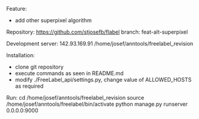 Feature:
- add other superpixel algorithm

Repository:
https://github.com/stjosefb/flabel
branch: feat-alt-superpixel

Development server:
142.93.169.91
/home/josef/anntools/freelabel_revision

Installation:
- clone git repository
- execute commands as seen in README.md
- modify ./FreeLabel_api/settings.py, change value of ALLOWED_HOSTS as required

Run:
cd /home/josef/anntools/freelabel_revision
source /home/josef/anntools/freelabel/bin/activate
python manage.py runserver 0.0.0.0:9000
